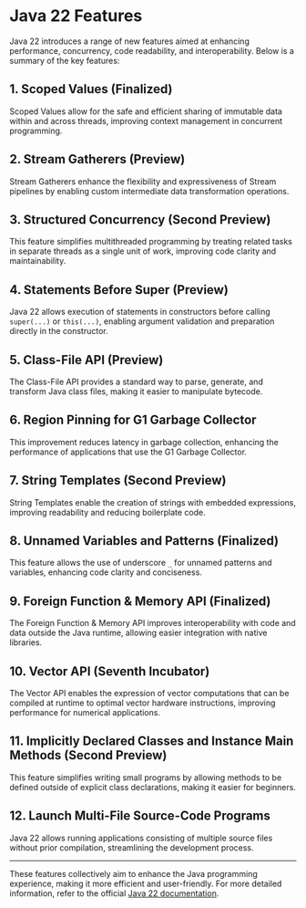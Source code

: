 # Java 22 Features

Java 22 introduces a range of new features aimed at enhancing performance, concurrency, code readability, and interoperability. Below is a summary of the key features:

## 1. Scoped Values (Finalized)
Scoped Values allow for the safe and efficient sharing of immutable data within and across threads, improving context management in concurrent programming.

## 2. Stream Gatherers (Preview)
Stream Gatherers enhance the flexibility and expressiveness of Stream pipelines by enabling custom intermediate data transformation operations.

## 3. Structured Concurrency (Second Preview)
This feature simplifies multithreaded programming by treating related tasks in separate threads as a single unit of work, improving code clarity and maintainability.

## 4. Statements Before Super (Preview)
Java 22 allows execution of statements in constructors before calling `super(...)` or `this(...)`, enabling argument validation and preparation directly in the constructor.

## 5. Class-File API (Preview)
The Class-File API provides a standard way to parse, generate, and transform Java class files, making it easier to manipulate bytecode.

## 6. Region Pinning for G1 Garbage Collector
This improvement reduces latency in garbage collection, enhancing the performance of applications that use the G1 Garbage Collector.

## 7. String Templates (Second Preview)
String Templates enable the creation of strings with embedded expressions, improving readability and reducing boilerplate code.

## 8. Unnamed Variables and Patterns (Finalized)
This feature allows the use of underscore `_` for unnamed patterns and variables, enhancing code clarity and conciseness.

## 9. Foreign Function & Memory API (Finalized)
The Foreign Function & Memory API improves interoperability with code and data outside the Java runtime, allowing easier integration with native libraries.

## 10. Vector API (Seventh Incubator)
The Vector API enables the expression of vector computations that can be compiled at runtime to optimal vector hardware instructions, improving performance for numerical applications.

## 11. Implicitly Declared Classes and Instance Main Methods (Second Preview)
This feature simplifies writing small programs by allowing methods to be defined outside of explicit class declarations, making it easier for beginners.

## 12. Launch Multi-File Source-Code Programs
Java 22 allows running applications consisting of multiple source files without prior compilation, streamlining the development process.

---

These features collectively aim to enhance the Java programming experience, making it more efficient and user-friendly. For more detailed information, refer to the official [Java 22 documentation](https://docs.oracle.com/en/java/javase/22/).
